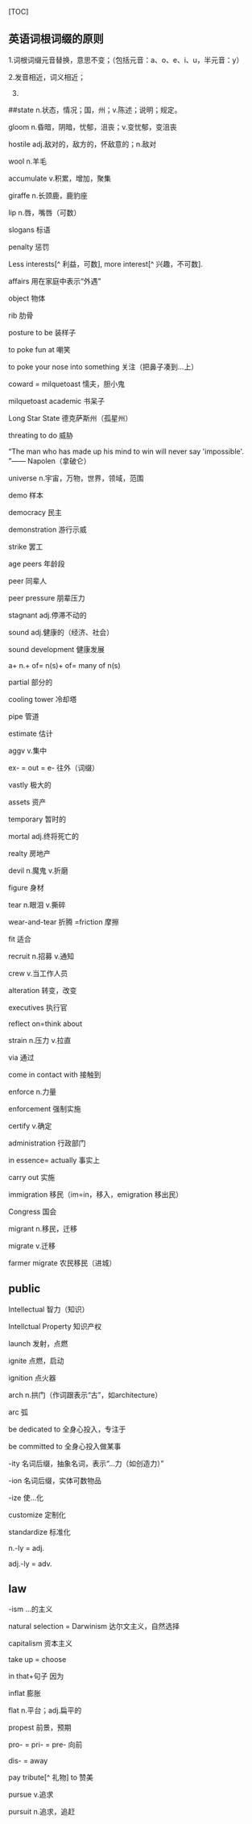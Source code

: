 [TOC]

## 英语词根词缀的原则

1.词根词缀元音替换，意思不变；（包括元音：a、o、e、i、u，半元音：y）

2.发音相近，词义相近；

3.

##state n.状态，情况；国，州；v.陈述；说明；规定。

gloom n.昏暗，阴暗，忧郁，沮丧；v.变忧郁，变沮丧

hostile adj.敌对的，敌方的，怀敌意的；n.敌对

wool n.羊毛

accumulate v.积累，增加，聚集

giraffe n.长颈鹿，鹿豹座

lip n.唇，嘴唇（可数）

slogans 标语

penalty 惩罚

Less interests[^ 利益，可数], more interest[^ 兴趣，不可数].

affairs 用在家庭中表示“外遇”

object 物体

rib 肋骨

posture to be 装样子

to poke fun at 嘲笑

to poke your nose into something 关注（把鼻子凑到…上）

coward = milquetoast 懦夫，胆小鬼

milquetoast academic 书呆子

Long Star State 德克萨斯州（孤星州）

threating to do 威胁

“The man who has made up his mind to win will never say 'impossible'. ”——
Napolen（拿破仑）

universe n.宇宙，万物，世界，领域，范围

demo 样本

democracy 民主

demonstration 游行示威

strike 罢工

age peers 年龄段

peer 同辈人

peer pressure 朋辈压力

stagnant adj.停滞不动的

sound adj.健康的（经济、社会）

sound development 健康发展

a+ n.+ of= n(s)+ of= many of n(s)

partial 部分的

cooling tower 冷却塔

pipe 管道

estimate 估计

aggv v.集中

ex- = out = e- 往外（词缀）

vastly 极大的

assets 资产

temporary 暂时的

mortal adj.终将死亡的

realty 房地产

devil n.魔鬼 v.折磨

figure 身材

tear n.眼泪 v.撕碎

wear-and-tear 折腾 =friction 摩擦

fit 适合

recruit n.招募 v.通知

crew v.当工作人员

alteration 转变，改变

executives 执行官

reflect on=think about

strain n.压力 v.拉直

via 通过

come in contact with 接触到

enforce n.力量

enforcement 强制实施

certify v.确定

administration 行政部门

in essence= actually 事实上

carry out 实施

immigration 移民（im=in，移入，emigration 移出民）

Congress 国会

migrant n.移民，迁移

migrate v.迁移

farmer migrate 农民移民（进城）

## public

Intellectual 智力（知识）

Intellctual Property 知识产权

launch 发射，点燃

ignite 点燃，启动

ignition 点火器

arch n.拱门（作词跟表示“古”，如architecture）

arc 弧

be dedicated to 全身心投入，专注于

be committed to 全身心投入做某事

-ity 名词后缀，抽象名词，表示“…力（如创造力）”

-ion 名词后缀，实体可数物品

-ize 使…化

customize 定制化

standardize 标准化

n.-ly = adj.

adj.-ly = adv.

## law

-ism …的主义

natural selection = Darwinism 达尔文主义，自然选择

capitalism 资本主义

take up = choose

in that+句子 因为

inflat 膨胀

flat n.平台；adj.扁平的

propest 前景，预期

pro- = pri- = pre- 向前

dis- = away

pay tribute[^ 礼物] to 赞美

pursue v.追求

pursuit n.追求，追赶
